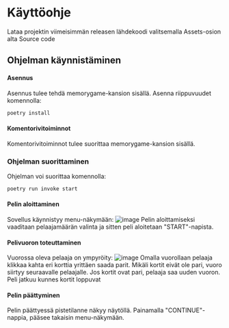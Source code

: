 # Käyttöohje
Lataa projektin viimeisimmän releasen lähdekoodi valitsemalla Assets-osion alta Source code
## Ohjelman käynnistäminen
#### Asennus
Asennus tulee tehdä memorygame-kansion sisällä.
Asenna riippuvuudet komennolla:
```bash
poetry install
```
#### Komentorivitoiminnot
Komentorivitoiminnot tulee suorittaa memorygame-kansion sisällä.
### Ohjelman suorittaminen
Ohjelman voi suorittaa komennolla:
```bash
poetry run invoke start
```
#### Pelin aloittaminen
Sovellus käynnistyy menu-näkymään:
![image](https://github.com/minttugomez/ot-harjoitustyo/assets/116456153/187433cc-c700-4ba2-a583-aada36595a8c)
Pelin aloittamiseksi vaaditaan pelaajamäärän valinta ja sitten peli aloitetaan "START"-napista.
#### Pelivuoron toteuttaminen
Vuorossa oleva pelaaja on ympyröity:
![image](https://github.com/minttugomez/ot-harjoitustyo/assets/116456153/95f88b34-fcdd-4902-bcb4-940edaf074b8)
Omalla vuorollaan pelaaja klikkaa kahta eri korttia yrittäen saada parit.
Mikäli kortit eivät ole pari, vuoro siirtyy seuraavalle pelaajalle. Jos kortit ovat pari, pelaaja saa uuden vuoron.
Peli jatkuu kunnes kortit loppuvat
#### Pelin päättyminen
Pelin päättyessä pistetilanne näkyy näytöllä. Painamalla "CONTINUE"-nappia, pääsee takaisin menu-näkymään.
